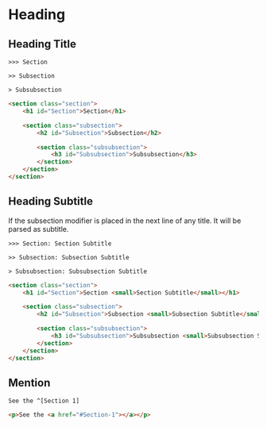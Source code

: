 # Heading

## Heading Title
```gularen
>>> Section

>> Subsection

> Subsubsection
```
```html
<section class="section">
	<h1 id="Section">Section</h1>

	<section class="subsection">
		<h2 id="Subsection">Subsection</h2>

		<section class="subsubsection">
			<h3 id="Subsubsection">Subsubsection</h3>
		</section>
	</section>
</section>
```

## Heading Subtitle
If the subsection modifier is placed in the next line of any title. It will be parsed as subtitle.

```gularen
>>> Section: Section Subtitle

>> Subsection: Subsection Subtitle

> Subsubsection: Subsubsection Subtitle
```
```html
<section class="section">
	<h1 id="Section">Section <small>Section Subtitle</small></h1>

	<section class="subsection">
		<h2 id="Subsection">Subsection <small>Subsection Subtitle</small></h2>

		<section class="subsubsection">
			<h3 id="Subsubsection">Subsubsection <small>Subsubsection Subtitle</small><h3>
		</section>
	</section>
</section>
```

## Mention
```gularen
See the ^[Section 1]
```
```html
<p>See the <a href="#Section-1"></a></p>
```
